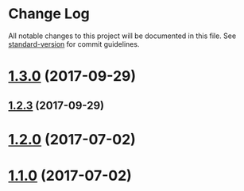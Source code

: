# Change Log

All notable changes to this project will be documented in this file. See [standard-version](https://github.com/conventional-changelog/standard-version) for commit guidelines.

<a name="1.3.0"></a>
# [1.3.0](https://github.com/biancode/node-red-contrib-modbus/compare/v1.2.3...v1.3.0) (2017-09-29)



<a name="1.2.3"></a>
## [1.2.3](https://github.com/biancode/node-red-contrib-modbus/compare/v1.0.16...v1.2.3) (2017-09-29)



<a name="1.2.0"></a>
# [1.2.0](https://github.com/biancode/node-red-contrib-modbus/compare/v1.1.0...v1.2.0) (2017-07-02)



<a name="1.1.0"></a>
# [1.1.0](https://github.com/biancode/node-red-contrib-modbus/compare/v1.0.16...v1.1.0) (2017-07-02)
